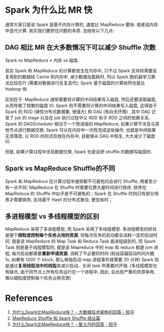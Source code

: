 # Spark 为什么比 MR 快

通常大家只是说 Spark 是基于内存计算的, 速度比 MapReduce 要快. 或者说内存中迭代计算. 其实我们要抓住问题的本质. 总结有以下几点: 

## DAG 相比 MR 在大多数情况下可以减少 Shuffle 次数

Spark vs MapReduce ≠ 内存 vs 磁盘.

其实 Spark 和 MapReduce 的计算都发生在内存中, 只不过 Spark 支持将需要反复用到的数据给 Cache 到内存中, 减少数据加载耗时, 所以 Spark 跑机器学习算法比较在行 (需要对数据进行反复迭代), Spark 基于磁盘的计算依然也是比 Hadoop 快.

区别在于: MapReduce 通常需要将计算的中间结果写入磁盘, 然后还要读取磁盘, 从而导致了频繁的磁盘 IO. Spark 则不需要将计算的中间结果写入磁盘, 这得益于 Spark 的 RDD (弹性分布式数据集, 很强大) 和 DAG (有向无环图) , 其中 DAG 记录了 job 的 stage 以及在 job 执行过程中父 RDD 和子 RDD 之间的依赖关系, Spark 的 DAGScheduler 相当于一个改进版的 MapReduce, 如果计算不涉及与其他节点进行数据交换, Spark 可以在内存中一次性完成这些操作, 也就是中间结果无须落盘, 以 RDD 的形式存放在内存中, 且能够从 DAG 中恢复, 大大减少了磁盘 IO. 

但是, 如果计算过程中涉及数据交换, Spark 也是会把 shuffle 的数据写磁盘的.

## Spark vs MapReduce Shuffle的不同

Spark 和 MapReduce 在计算过程中通常都不可避免的会进行 Shuffle, 两者至少有一点不同: MapReduce 在 Shuffle 时需要花费大量时间进行排序, 排序在 MapReduce 的 Shuffle 中似乎是不可避免的；Spark 在 Shuffle 时则只有部分场景才需要排序, 支持基于 Hash 的分布式聚合, 更加省时；

## 多进程模型 vs 多线程模型的区别

MapReduce 采用了多进程模型, 而 Spark 采用了多线程模型. 多进程模型的好处是便于**细粒度控制每个任务占用的资源**, 但每次任务的启动都会消耗一定的启动时间. 就是说 MapReduce 的 Map Task 和 Reduce Task 是进程级别的, 而 Spark Task 则是基于线程模型的, 就是说 Mapreduce 中的 map 和 reduce 都是 jvm 进程, 每次启动都需要**重新申请资源**, 消耗了不必要的时间 (假设容器启动时间大概 1s, 如果有 1200 个 block, 那么单独启动 map 进程事件就需要 20 分钟) Spark 则是通过**复用线程池中的线程**来减少启动、关闭 task 所需要的开销.  (多线程模型也有缺点, 由于同节点上所有任务运行在一个进程中, 因此, 会出现严重的资源争用, 难以细粒度控制每个任务占用资源) 

# References

1. [为什么Spark比MapReduce快？ - 大数据技术架构的回答 - 知乎](https://www.zhihu.com/question/31930662/answer/1247877997)
2. [MapReduce Shuffle 和 Spark Shuffle 结业篇](https://mp.weixin.qq.com/s?__biz=MzUxOTU5Mjk2OA==&mid=2247485991&idx=1&sn=79c9370801739813b4a624ae6fa55d6c&chksm=f9f60740ce818e56a18f8782d21d376d027928e434f065ac2c251df09d2d4283710679364639&scene=21#wechat_redirect)
3. [为什么Spark比MapReduce快？ - 翟士丹的回答 - 知乎](https://www.zhihu.com/question/31930662/answer/151036900)
